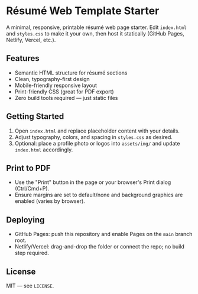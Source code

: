 # Résumé Web Template Starter

A minimal, responsive, printable résumé web page starter. Edit `index.html` and `styles.css` to make it your own, then host it statically (GitHub Pages, Netlify, Vercel, etc.).

## Features
- Semantic HTML structure for résumé sections
- Clean, typography-first design
- Mobile-friendly responsive layout
- Print-friendly CSS (great for PDF export)
- Zero build tools required — just static files

## Getting Started
1. Open `index.html` and replace placeholder content with your details.
2. Adjust typography, colors, and spacing in `styles.css` as desired.
3. Optional: place a profile photo or logos into `assets/img/` and update `index.html` accordingly.

## Print to PDF
- Use the "Print" button in the page or your browser's Print dialog (Ctrl/Cmd+P).
- Ensure margins are set to default/none and background graphics are enabled (varies by browser).

## Deploying
- GitHub Pages: push this repository and enable Pages on the `main` branch root.
- Netlify/Vercel: drag-and-drop the folder or connect the repo; no build step required.

## License
MIT — see `LICENSE`.
